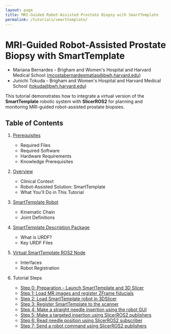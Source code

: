 ```yaml
---
layout: page
title: MRI-Guided Robot-Assisted Prostate Biopsy with SmartTemplate
permalink: /tutorials/smarttemplate/
---
```


# MRI-Guided Robot-Assisted Prostate Biopsy with SmartTemplate

- Mariana Bernardes - Brigham and Women's Hospital and Harvard Medical School (mcostabernardesmatias@bwh.harvard.edu)
- Junichi Tokuda - Brigham and Women's Hospital and Harvard Medical School (tokuda@bwh.harvard.edu) 

This tutorial demonstrates how to integrate a virtual version of the **SmartTemplate** robotic system with **SlicerROS2** for planning and monitoring MRI-guided robot-assisted prostate biopsies.

## Table of Contents

1. [Prerequisites](prerequisites.html)
   - Required Files
   - Required Software
   - Hardware Requirements
   - Knowledge Prerequisites

2. [Overview](overview.html)
   - Clinical Context
   - Robot-Assisted Solution: SmartTemplate
   - What You'll Do in This Tutorial

3. [SmartTemplate Robot](robot.html)
   - Kinematic Chain
   - Joint Definitions

4. [SmartTemplate Description Package](description.html)
   - What is URDF?
   - Key URDF Files

5. [Virtual SmartTemplate ROS2 Node](ros2_node.html)
   - Interfaces
   - Robot Registration

6. Tutorial Steps
   - [Step 0: Preparation - Launch SmartTemplate and 3D Slicer](0-preparation.html)
   - [Step 1: Load MR images and register ZFrame fiducials](1-load-images.html)
   - [Step 2: Load SmartTemplate robot in 3DSlicer](2-load-robot.html)
   - [Step 3: Register SmartTemplate to the scanner](3-register-smarttemplate.html)
   - [Step 4: Make a straight needle insertion using the robot GUI](4-straight-needle-insertion.html)
   - [Step 5: Make a targeted insertion using SlicerROS2 publishers](5-targeted-insertion.html)
   - [Step 6: Read needle position using SlicerROS2 subscriber](6-read-needle-position.html)
   - [Step 7: Send a robot command using SlicerROS2 publishers](7-send-robot-command.html)

